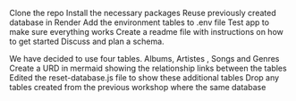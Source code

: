Clone the repo
Install the necessary packages
Reuse previously created database in Render
Add the environment tables to .env file
Test app to make sure everything works
Create a readme file with instructions on how to get started
Discuss and plan a schema.

We have decided to use four tables. Albums, Artistes , Songs and Genres
Create a URD in mermaid showing the relationship links between the tables
Edited the reset-database.js file to show these additional tables
Drop any tables created from the previous workshop where the same database